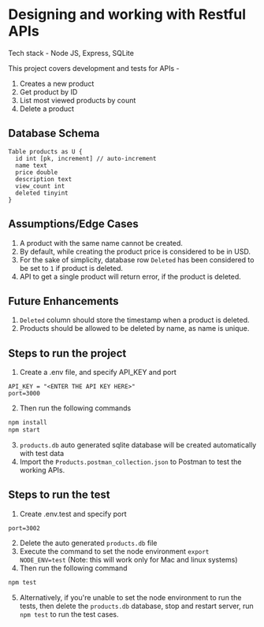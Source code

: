 # Designing and working with Restful APIs

Tech stack - Node JS, Express, SQLite

This project covers development and tests for APIs -

1.  Creates a new product
2.  Get product by ID
3.  List most viewed products by count
4.  Delete a product

## Database Schema

```
Table products as U {
  id int [pk, increment] // auto-increment
  name text
  price double
  description text
  view_count int
  deleted tinyint
}
```

## Assumptions/Edge Cases

1. A product with the same name cannot be created.
2. By default, while creating the product price is considered to be in USD.
3. For the sake of simplicity, database row `Deleted` has been considered to be set to `1` if product is deleted.
4. API to get a single product will return error, if the product is deleted.

## Future Enhancements

1. `Deleted` column should store the timestamp when a product is deleted.
2. Products should be allowed to be deleted by name, as name is unique.

## Steps to run the project

1. Create a .env file, and specify API_KEY and port

```
API_KEY = "<ENTER THE API KEY HERE>"
port=3000
```

2. Then run the following commands

```bash
npm install
npm start
```

3. `products.db` auto generated sqlite database will be created automatically with test data
4. Import the `Products.postman_collection.json` to Postman to test the working APIs.

## Steps to run the test

1. Create .env.test and specify port

```
port=3002
```

2. Delete the auto generated `products.db` file
3. Execute the command to set the node environment `export NODE_ENV=test` (Note: this will work only for Mac and linux systems)
4. Then run the following command

```bash
npm test
```

5. Alternatively, if you're unable to set the node environment to run the tests, then delete the `products.db` database, stop and restart server, run `npm test` to run the test cases.
